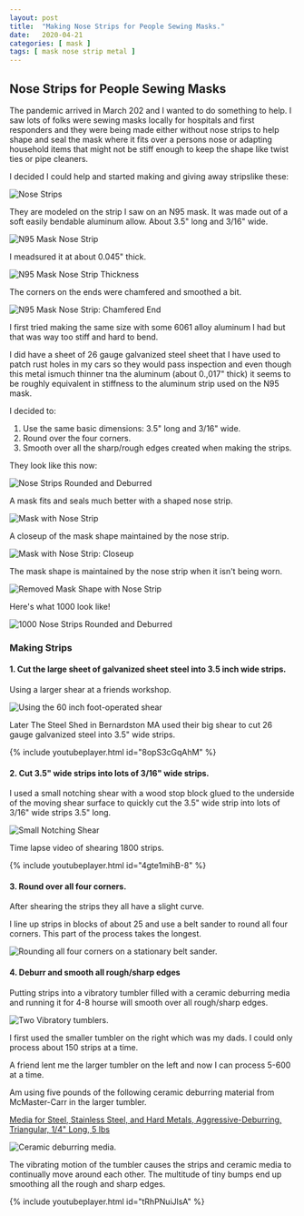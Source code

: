```yaml
---
layout: post
title:  "Making Nose Strips for People Sewing Masks."
date:   2020-04-21
categories: [ mask ]
tags: [ mask nose strip metal ]
---
```


## Nose Strips for People Sewing Masks

The pandemic arrived in March 202 and I wanted to do something to help. I saw lots of folks were sewing masks locally for hospitals and first responders and they were being made either without nose strips to help shape and seal the mask where it fits over a persons nose or adapting household items that might not be stiff enough to keep the shape like twist ties or pipe cleaners.

I decided I could help and started making and giving away stripslike these:

![Nose Strips]({{site.url}}/assets/images/masks/nose-strips-00.jpg)

They are modeled on the strip I saw on an N95 mask. It was made out of a soft easily bendable aluminum allow. About 3.5" long and 3/16" wide.

![N95 Mask Nose Strip]({{site.url}}/assets/images/masks/n95-mask-01.jpg)

I meadsured it at about 0.045" thick.

![N95 Mask Nose Strip Thickness]({{site.url}}/assets/images/masks/n95-mask-02.jpg)

The corners on the ends were chamfered and smoothed a bit.

![N95 Mask Nose Strip: Chamfered End]({{site.url}}/assets/images/masks/n95-mask-03.jpg)

I first tried making the same size with some 6061 alloy aluminum I had but that was way too stiff and hard to bend.

I did have a sheet of 26 gauge galvanized steel sheet that I have used to patch rust holes in my cars so they would pass inspection and even though this metal ismuch thinner tna the aluminum (about 0.,017" thick) it seems to be roughly equivalent in stiffness to the aluminum strip used on the N95 mask.

I decided to:

1. Use the same basic dimensions: 3.5" long and 3/16" wide.
2. Round over the four corners.
3. Smooth over all the sharp/rough edges created when making the strips.

They look like this now:

![Nose Strips Rounded and Deburred]({{site.url}}/assets/images/masks/nose-strips-02.jpg)

A mask fits and seals much better with a shaped nose strip.

![Mask with Nose Strip]({{site.url}}/assets/images/masks/mask-00.jpg)

A closeup of the mask shape maintained by the nose strip.

![Mask with Nose Strip: Closeup]({{site.url}}/assets/images/masks/mask-01.jpg)

The mask shape is maintained by the nose strip when it isn't being worn.

![Removed Mask Shape with Nose Strip]({{site.url}}/assets/images/masks/mask-02.jpg)


Here's what 1000 look like!

![1000 Nose Strips Rounded and Deburred]({{site.url}}/assets/images/masks/nose-strips-1000-03.jpg)


### Making Strips


#### 1. Cut the large sheet of galvanized sheet steel into 3.5 inch wide strips.

Using a larger shear at a friends workshop.

![Using the 60 inch foot-operated shear]({{site.url}}/assets/images/masks/shearing-sheet-steel-into-3.5-inch-strips.jpg)

Later The Steel Shed in Bernardston MA used their big shear to cut 26 gauge galvanized steel into 3.5" wide strips.

{% include youtubeplayer.html id="8opS3cGqAhM" %}


#### 2. Cut 3.5" wide strips into lots of 3/16" wide strips.

I used a small notching shear with a wood stop block glued to the underside of the moving shear surface to quickly cut the 3.5" wide strip into lots of 3/16" wide strips 3.5" long.

![Small Notching Shear]({{site.url}}/assets/images/masks/small-notching-shear-00.jpg)

Time lapse video of shearing 1800 strips.

{% include youtubeplayer.html id="4gte1mihB-8" %}

#### 3. Round over all four corners.

After shearing the strips they all have a slight curve.

I line up strips in blocks of about 25 and use a belt sander to round all four corners. This part of the process takes the longest.

![Rounding all four corners on a stationary belt sander.]({{site.url}}/assets/images/masks/round-four-corners-00.jpg)


#### 4. Deburr and smooth all rough/sharp edges

Putting strips into a  vibratory tumbler filled with a ceramic deburring media and running it for 4-8 hourse will smooth over all rough/sharp edges.

![Two Vibratory tumblers.]({{site.url}}/assets/images/masks/vibratory-tumbler-00.jpg)

I first used the smaller tumbler on the right which was my dads. I could only process about 150 strips at a time.

A friend lent me the larger tumbler on the left and now I can process 5-600 at a time.

Am using five pounds of the following ceramic deburring material from McMaster-Carr in the larger tumbler.

[Media for Steel, Stainless Steel, and Hard Metals, Aggressive-Deburring, Triangular, 1/4" Long, 5 lbs](https://www.mcmaster.com/4918A171)

![Ceramic deburring media.]({{site.url}}/assets/images/masks/ceramic-deburring-media.jpg)

The vibrating motion of the tumbler causes the strips and ceramic media to continually move around each other. The multitude of tiny bumps end up smoothing all the rough and sharp edges.

{% include youtubeplayer.html id="tRhPNuiJlsA" %}

